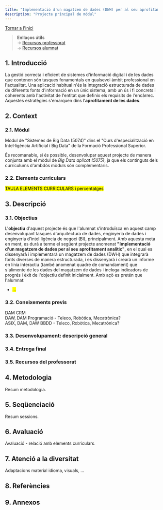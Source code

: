 ```yaml
---
title: "Implementació d'un magatzem de dades (DWH) per al seu aprofitament analític"
description: "Projecte principal de mòdul"
---
```


[Tornar a l'inici](../../../index.html)  

> **Enllaços útils**  
> &#8594; [Recursos professorat](./profesorado/index.html)  
> &#8594; [Recursos alumnat](./alumnado/index.html)  


## 1.	Introducció  
La gestió correcta i eficient de sistemes d'informació digital i de les dades que contenen són tasques fonamentals en qualsevol àmbit professional en l'actualitat. Una aplicació habitual n'és la integració estructurada de dades de diferents fonts d'informació en un únic sistema, amb un ús i fi concrets i coherents amb l'activitat de l'entitat que definix els requisits de l'encàrrec. Aquestes estratègies s'emarquen dins l'**aprofitament de les dades**.<br> 


## 2.	Context
### 2.1.	Mòdul
Mòdul de "Sistemes de Big Data (5074)" dins el "Curs d'especialització en Intel·ligència Artificial i Big Data" de la Formació Professional Superior.  

És recomanable, si és possible, desenvolupar aquest projecte de manera conjunta amb el mòdul de <i>Big Data aplicat (5075)</i>, ja que els continguts dels currículums d'ambdós mòduls són complementaris.

### 2.2.	Elements curriculars
<mark>TAULA ELEMENTS CURRICULARS i percentatges</mark>

## 3.	Descripció
### 3.1.	Objectius
L'<b>objectiu</b> d'aquest projecte és que l'alumnat s'introduïsca en aquest camp desenvolupant tasques d'arquitectura de dades, enginyeria de dades i enginyeria d'intel·ligència de negoci (BI), principalment. Amb aquesta meta en ment, es durà a terme el següent projecte anomenat <b>"Implementació d'un magatzem de dades per al seu aprofitament analític"</b>, en el qual es dissenyarà i implementarà un magatzem de dades (DWH) que integrarà fonts diverses de manera estructurada, i es dissenyarà i crearà un informe en línia interactiu (també anomenat quadre de comandament) que s'alimente de les dades del magatzem de dades i incloga indicadors de progrés i èxit de l'objectiu definit inicialment. Amb açò es pretén que l'alumnat:  

- <mark>...</mark>


### 3.2.	Coneixements previs
DAM CRM  
DAW, DAM Programació - Teleco, Robòtica, Mecatrònica?  
ASIX, DAM, DAW BBDD - Teleco, Robòtica, Mecatrònica? 

### 3.3.	Desenvolupament: descripció general
### 3.4.	Entrega final
### 3.5.	Recursos del professorat
## 4.	Metodologia
Resum metodologia.  

## 5.	Seqüenciació
Resum sessions.  

## 6.	Avaluació
Avaluació - relació amb elements curriculars.  

## 7.	Atenció a la diversitat
Adaptacions material idioma, visuals, ...

## 8.	Referències
## 9.	Annexos
